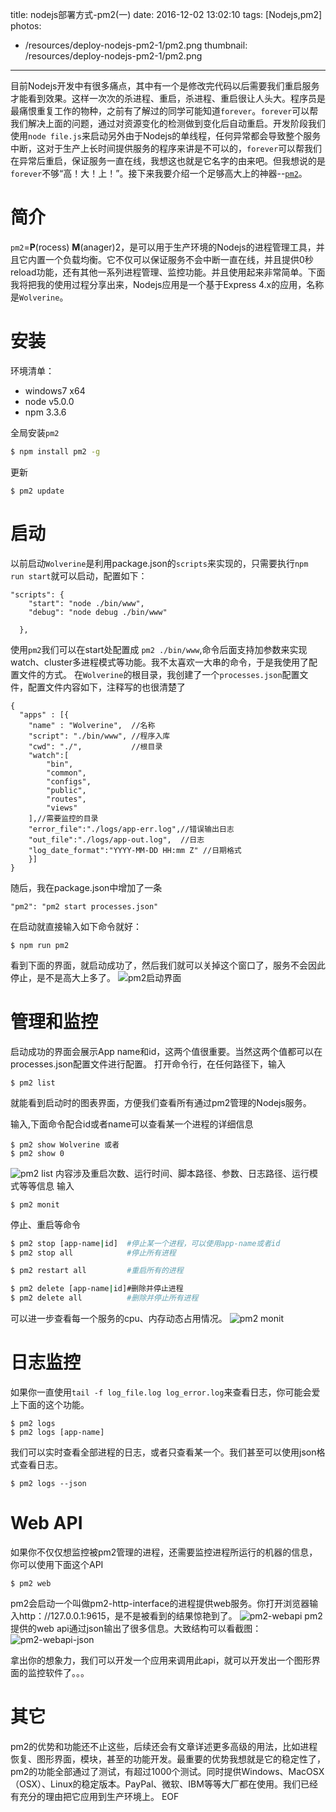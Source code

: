 title: nodejs部署方式-pm2(一)
date: 2016-12-02 13:02:10
tags: [Nodejs,pm2]
photos:
- /resources/deploy-nodejs-pm2-1/pm2.png
thumbnail: /resources/deploy-nodejs-pm2-1/pm2.png
---

目前Nodejs开发中有很多痛点，其中有一个是修改完代码以后需要我们重启服务才能看到效果。这样一次次的杀进程、重启，杀进程、重启很让人头大。程序员是最痛恨重复工作的物种，之前有了解过的同学可能知道`forever`。`forever`可以帮我们解决上面的问题，通过对资源变化的检测做到变化后自动重启。开发阶段我们使用`node file.js`来启动另外由于Nodejs的单线程，任何异常都会导致整个服务中断，这对于生产上长时间提供服务的程序来讲是不可以的，`forever`可以帮我们在异常后重启，保证服务一直在线，我想这也就是它名字的由来吧。但我想说的是`forever`不够“高！大！上！”。接下来我要介绍一个足够高大上的神器--[`pm2`](http://pm2.keymetrics.io)。

# 简介

`pm2`=**P**(rocess) **M**(anager)2，是可以用于生产环境的Nodejs的进程管理工具，并且它内置一个负载均衡。它不仅可以保证服务不会中断一直在线，并且提供0秒reload功能，还有其他一系列进程管理、监控功能。并且使用起来非常简单。下面我将把我的使用过程分享出来，Nodejs应用是一个基于Express 4.x的应用，名称是`Wolverine`。

<!--more-->

# 安装

环境清单：
- windows7 x64
- node v5.0.0
- npm 3.3.6

全局安装`pm2`

```bash
$ npm install pm2 -g
```
更新
```
$ pm2 update
```

# 启动

以前启动`Wolverine`是利用package.json的`scripts`来实现的，只需要执行`npm run start`就可以启动，配置如下：

```
"scripts": {
    "start": "node ./bin/www",
    "debug": "node debug ./bin/www"

  },
```

使用`pm2`我们可以在start处配置成 `pm2 ./bin/www`,命令后面支持加参数来实现watch、cluster多进程模式等功能。我不太喜欢一大串的命令，于是我使用了配置文件的方式。
在`Wolverine`的根目录，我创建了一个`processes.json`配置文件，配置文件内容如下，注释写的也很清楚了

```
{
  "apps" : [{
    "name" : "Wolverine",  //名称
    "script": "./bin/www", //程序入库
    "cwd": "./",           //根目录
    "watch":[
		"bin",
		"common",
		"configs",
		"public",
		"routes",
		"views"
	],//需要监控的目录
    "error_file":"./logs/app-err.log",//错误输出日志
    "out_file":"./logs/app-out.log",  //日志
    "log_date_format":"YYYY-MM-DD HH:mm Z" //日期格式
    }]
}

```

随后，我在package.json中增加了一条
```
"pm2": "pm2 start processes.json"
```
在启动就直接输入如下命令就好：
```
$ npm run pm2
```
看到下面的界面，就启动成功了，然后我们就可以关掉这个窗口了，服务不会因此停止，是不是高大上多了。
![pm2启动界面](/resources/deploy-nodejs-pm2-1/pm2-start.png)

# 管理和监控
启动成功的界面会展示App name和id，这两个值很重要。当然这两个值都可以在processes.json配置文件进行配置。
打开命令行，在任何路径下，输入
```
$ pm2 list
```
就能看到启动时的图表界面，方便我们查看所有通过pm2管理的Nodejs服务。

输入,下面命令配合id或者name可以查看某一个进程的详细信息
```
$ pm2 show Wolverine 或者
$ pm2 show 0
```
![pm2 list](/resources/deploy-nodejs-pm2-1/pm2-list.png)
内容涉及重启次数、运行时间、脚本路径、参数、日志路径、运行模式等等信息
输入
```
$ pm2 monit
```

停止、重启等命令

```bash
$ pm2 stop [app-name|id]  #停止某一个进程，可以使用app-name或者id
$ pm2 stop all            #停止所有进程

$ pm2 restart all         #重启所有的进程

$ pm2 delete [app-name|id]#删除并停止进程
$ pm2 delete all          #删除并停止所有进程
```

可以进一步查看每一个服务的cpu、内存动态占用情况。
![pm2 monit](/resources/deploy-nodejs-pm2-1/pm2-monit.png)

# 日志监控
如果你一直使用`tail -f log_file.log log_error.log`来查看日志，你可能会爱上下面的这个功能。

```
$ pm2 logs
$ pm2 logs [app-name]
```
我们可以实时查看全部进程的日志，或者只查看某一个。我们甚至可以使用json格式查看日志。
```
$ pm2 logs --json
```

# Web API

如果你不仅仅想监控被pm2管理的进程，还需要监控进程所运行的机器的信息，你可以使用下面这个API
```
$ pm2 web
```
pm2会启动一个叫做pm2-http-interface的进程提供web服务。你打开浏览器输入http：//127.0.0.1:9615，是不是被看到的结果惊艳到了。
![pm2-webapi](/resources/deploy-nodejs-pm2-1/pm2-webapi.png)
pm2提供的web api通过json输出了很多信息。大致结构可以看截图：
![pm2-webapi-json](/resources/deploy-nodejs-pm2-1/pm2-webapi-json.png)

拿出你的想象力，我们可以开发一个应用来调用此api，就可以开发出一个图形界面的监控软件了。。。

# 其它

pm2的优势和功能还不止这些，后续还会有文章详述更多高级的用法，比如进程恢复、图形界面，模块，甚至的功能开发。最重要的优势我想就是它的稳定性了，pm2的功能全部通过了测试，有超过1000个测试。同时提供Windows、MacOSX（OSX）、Linux的稳定版本。PayPal、微软、IBM等等大厂都在使用。我们已经有充分的理由把它应用到生产环境上。
EOF
<!-- indicate-the-source -->
